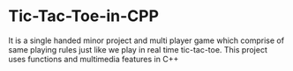 # Tic-Tac-Toe-in-CPP
It is a single handed minor project and multi player game which comprise of same playing rules just like we play in real time tic-tac-toe. This project uses functions and multimedia features in C++
